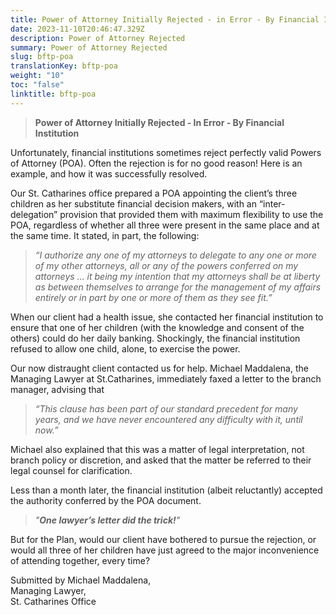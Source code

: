 ```yaml
---
title: Power of Attorney Initially Rejected - in Error - By Financial Institution
date: 2023-11-10T20:46:47.329Z
description: Power of Attorney Rejected
summary: Power of Attorney Rejected
slug: bftp-poa
translationKey: bftp-poa
weight: "10"
toc: "false"
linktitle: bftp-poa
---
```

> **Power of Attorney Initially Rejected ‐ In Error ‐ By Financial Institution**

Unfortunately, financial institutions sometimes reject perfectly valid Powers of Attorney (POA). Often the rejection is for no good reason! Here is an example, and how it was successfully resolved.

Our St. Catharines office prepared a POA appointing the client’s three children as her substitute financial decision makers, with an “inter‐delegation” provision that provided them with maximum flexibility to use the POA, regardless of whether all three were present in the same place and at the same time. It stated, in part, the following:

> *“I authorize any one of my attorneys to delegate to any one or more of my other attorneys, all or any of the powers conferred on my attorneys … it being my intention that my attorneys shall be at liberty as between themselves to arrange for the management of my affairs entirely or in part by one or more of them as they see fit.”*

When our client had a health issue, she contacted her financial institution to ensure that one of her children (with the knowledge and consent of the others) could do her daily banking. Shockingly, the financial institution refused to allow one child, alone, to exercise the power.

Our now distraught client contacted us for help. Michael Maddalena, the Managing Lawyer at St.Catharines, immediately faxed a letter to the branch manager, advising that

> *“This clause has been part of our standard precedent for many years, and we have never encountered any difficulty with it, until now.”*

Michael also explained that this was a matter of legal interpretation, not branch policy or discretion, and asked that the matter be referred to their legal counsel for clarification.

Less than a month later, the financial institution (albeit reluctantly) accepted the authority conferred by the POA document.

> *"**One lawyer’s letter did the trick!**"*

But for the Plan, would our client have bothered to pursue the rejection, or would all three of her children have just agreed to the major inconvenience of attending together, every time?

Submitted by Michael Maddalena,\
Managing Lawyer,\
St. Catharines Office